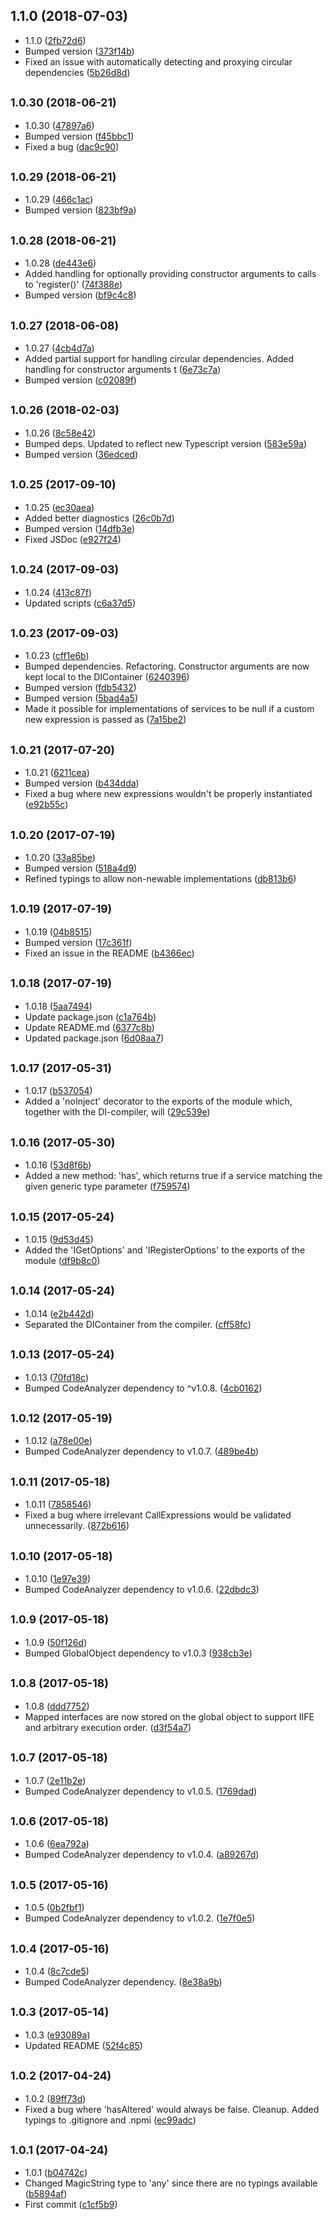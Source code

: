 ## 1.1.0 (2018-07-03)

* 1.1.0 ([2fb72d6](https://github.com/wessberg/di/commit/2fb72d6))
* Bumped version ([373f14b](https://github.com/wessberg/di/commit/373f14b))
* Fixed an issue with automatically detecting and proxying circular dependencies ([5b26d8d](https://github.com/wessberg/di/commit/5b26d8d))



## <small>1.0.30 (2018-06-21)</small>

* 1.0.30 ([47897a6](https://github.com/wessberg/di/commit/47897a6))
* Bumped version ([f45bbc1](https://github.com/wessberg/di/commit/f45bbc1))
* Fixed a bug ([dac9c90](https://github.com/wessberg/di/commit/dac9c90))



## <small>1.0.29 (2018-06-21)</small>

* 1.0.29 ([466c1ac](https://github.com/wessberg/di/commit/466c1ac))
* Bumped version ([823bf9a](https://github.com/wessberg/di/commit/823bf9a))



## <small>1.0.28 (2018-06-21)</small>

* 1.0.28 ([de443e6](https://github.com/wessberg/di/commit/de443e6))
* Added handling for optionally providing constructor arguments to calls to 'register()' ([74f388e](https://github.com/wessberg/di/commit/74f388e))
* Bumped version ([bf9c4c8](https://github.com/wessberg/di/commit/bf9c4c8))



## <small>1.0.27 (2018-06-08)</small>

* 1.0.27 ([4cb4d7a](https://github.com/wessberg/di/commit/4cb4d7a))
* Added partial support for handling circular dependencies. Added handling for constructor arguments t ([6e73c7a](https://github.com/wessberg/di/commit/6e73c7a))
* Bumped version ([c02089f](https://github.com/wessberg/di/commit/c02089f))



## <small>1.0.26 (2018-02-03)</small>

* 1.0.26 ([8c58e42](https://github.com/wessberg/di/commit/8c58e42))
* Bumped deps. Updated to reflect new Typescript version ([583e59a](https://github.com/wessberg/di/commit/583e59a))
* Bumped version ([36edced](https://github.com/wessberg/di/commit/36edced))



## <small>1.0.25 (2017-09-10)</small>

* 1.0.25 ([ec30aea](https://github.com/wessberg/di/commit/ec30aea))
* Added better diagnostics ([26c0b7d](https://github.com/wessberg/di/commit/26c0b7d))
* Bumped version ([14dfb3e](https://github.com/wessberg/di/commit/14dfb3e))
* Fixed JSDoc ([e927f24](https://github.com/wessberg/di/commit/e927f24))



## <small>1.0.24 (2017-09-03)</small>

* 1.0.24 ([413c87f](https://github.com/wessberg/di/commit/413c87f))
* Updated scripts ([c6a37d5](https://github.com/wessberg/di/commit/c6a37d5))



## <small>1.0.23 (2017-09-03)</small>

* 1.0.23 ([cff1e6b](https://github.com/wessberg/di/commit/cff1e6b))
* Bumped dependencies. Refactoring. Constructor arguments are now kept local to the DIContainer ([6240396](https://github.com/wessberg/di/commit/6240396))
* Bumped version ([fdb5432](https://github.com/wessberg/di/commit/fdb5432))
* Bumped version ([5bad4a5](https://github.com/wessberg/di/commit/5bad4a5))
* Made it possible for implementations of services to be null if a custom new expression is passed as  ([7a15be2](https://github.com/wessberg/di/commit/7a15be2))



## <small>1.0.21 (2017-07-20)</small>

* 1.0.21 ([6211cea](https://github.com/wessberg/di/commit/6211cea))
* Bumped version ([b434dda](https://github.com/wessberg/di/commit/b434dda))
* Fixed a bug where new expressions wouldn't be properly instantiated ([e92b55c](https://github.com/wessberg/di/commit/e92b55c))



## <small>1.0.20 (2017-07-19)</small>

* 1.0.20 ([33a85be](https://github.com/wessberg/di/commit/33a85be))
* Bumped version ([518a4d9](https://github.com/wessberg/di/commit/518a4d9))
* Refined typings to allow non-newable implementations ([db813b6](https://github.com/wessberg/di/commit/db813b6))



## <small>1.0.19 (2017-07-19)</small>

* 1.0.19 ([04b8515](https://github.com/wessberg/di/commit/04b8515))
* Bumped version ([17c361f](https://github.com/wessberg/di/commit/17c361f))
* Fixed an issue in the README ([b4366ec](https://github.com/wessberg/di/commit/b4366ec))



## <small>1.0.18 (2017-07-19)</small>

* 1.0.18 ([5aa7494](https://github.com/wessberg/di/commit/5aa7494))
* Update package.json ([c1a764b](https://github.com/wessberg/di/commit/c1a764b))
* Update README.md ([6377c8b](https://github.com/wessberg/di/commit/6377c8b))
* Updated package.json ([6d08aa7](https://github.com/wessberg/di/commit/6d08aa7))



## <small>1.0.17 (2017-05-31)</small>

* 1.0.17 ([b537054](https://github.com/wessberg/di/commit/b537054))
* Added a 'noInject' decorator to the exports of the module which, together with the DI-compiler, will ([29c539e](https://github.com/wessberg/di/commit/29c539e))



## <small>1.0.16 (2017-05-30)</small>

* 1.0.16 ([53d8f6b](https://github.com/wessberg/di/commit/53d8f6b))
* Added a new method: 'has', which returns true if a service matching the given generic type parameter ([f759574](https://github.com/wessberg/di/commit/f759574))



## <small>1.0.15 (2017-05-24)</small>

* 1.0.15 ([9d53d45](https://github.com/wessberg/di/commit/9d53d45))
* Added the 'IGetOptions' and 'IRegisterOptions' to the exports of the module ([df9b8c0](https://github.com/wessberg/di/commit/df9b8c0))



## <small>1.0.14 (2017-05-24)</small>

* 1.0.14 ([e2b442d](https://github.com/wessberg/di/commit/e2b442d))
* Separated the DIContainer from the compiler. ([cff58fc](https://github.com/wessberg/di/commit/cff58fc))



## <small>1.0.13 (2017-05-24)</small>

* 1.0.13 ([70fd18c](https://github.com/wessberg/di/commit/70fd18c))
* Bumped CodeAnalyzer dependency to ^v1.0.8. ([4cb0162](https://github.com/wessberg/di/commit/4cb0162))



## <small>1.0.12 (2017-05-19)</small>

* 1.0.12 ([a78e00e](https://github.com/wessberg/di/commit/a78e00e))
* Bumped CodeAnalyzer dependency to v1.0.7. ([489be4b](https://github.com/wessberg/di/commit/489be4b))



## <small>1.0.11 (2017-05-18)</small>

* 1.0.11 ([7858546](https://github.com/wessberg/di/commit/7858546))
* Fixed a bug where irrelevant CallExpressions would be validated unnecessarily. ([872b616](https://github.com/wessberg/di/commit/872b616))



## <small>1.0.10 (2017-05-18)</small>

* 1.0.10 ([1e97e39](https://github.com/wessberg/di/commit/1e97e39))
* Bumped CodeAnalyzer dependency to v1.0.6. ([22dbdc3](https://github.com/wessberg/di/commit/22dbdc3))



## <small>1.0.9 (2017-05-18)</small>

* 1.0.9 ([50f126d](https://github.com/wessberg/di/commit/50f126d))
* Bumped GlobalObject dependency to v1.0.3 ([938cb3e](https://github.com/wessberg/di/commit/938cb3e))



## <small>1.0.8 (2017-05-18)</small>

* 1.0.8 ([ddd7752](https://github.com/wessberg/di/commit/ddd7752))
* Mapped interfaces are now stored on the global object to support IIFE and arbitrary execution order. ([d3f54a7](https://github.com/wessberg/di/commit/d3f54a7))



## <small>1.0.7 (2017-05-18)</small>

* 1.0.7 ([2e11b2e](https://github.com/wessberg/di/commit/2e11b2e))
* Bumped CodeAnalyzer dependency to v1.0.5. ([1769dad](https://github.com/wessberg/di/commit/1769dad))



## <small>1.0.6 (2017-05-18)</small>

* 1.0.6 ([6ea792a](https://github.com/wessberg/di/commit/6ea792a))
* Bumped CodeAnalyzer dependency to v1.0.4. ([a89267d](https://github.com/wessberg/di/commit/a89267d))



## <small>1.0.5 (2017-05-16)</small>

* 1.0.5 ([0b2fbf1](https://github.com/wessberg/di/commit/0b2fbf1))
* Bumped CodeAnalyzer dependency to v1.0.2. ([1e7f0e5](https://github.com/wessberg/di/commit/1e7f0e5))



## <small>1.0.4 (2017-05-16)</small>

* 1.0.4 ([8c7cde5](https://github.com/wessberg/di/commit/8c7cde5))
* Bumped CodeAnalyzer dependency. ([8e38a9b](https://github.com/wessberg/di/commit/8e38a9b))



## <small>1.0.3 (2017-05-14)</small>

* 1.0.3 ([e93089a](https://github.com/wessberg/di/commit/e93089a))
* Updated README ([52f4c85](https://github.com/wessberg/di/commit/52f4c85))



## <small>1.0.2 (2017-04-24)</small>

* 1.0.2 ([89ff73d](https://github.com/wessberg/di/commit/89ff73d))
* Fixed a bug where 'hasAltered' would always be false. Cleanup. Added typings to .gitignore and .npmi ([ec99adc](https://github.com/wessberg/di/commit/ec99adc))



## <small>1.0.1 (2017-04-24)</small>

* 1.0.1 ([b04742c](https://github.com/wessberg/di/commit/b04742c))
* Changed MagicString type to 'any' since there are no typings available ([b5894af](https://github.com/wessberg/di/commit/b5894af))
* First commit ([c1cf5b9](https://github.com/wessberg/di/commit/c1cf5b9))



